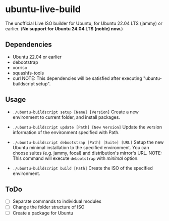 # ubuntu-live-build
The unofficial Live ISO builder for Ubuntu, for Ubuntu 22.04 LTS (jammy) or earlier. (**No support for Ubuntu 24.04 LTS (noble) now.**)

## Dependencies
- Ubuntu 22.04 or earlier
- debootstrap
- xorriso
- squashfs-tools
- curl
NOTE: This dependencies will be satisfied after executing "ubuntu-buildscript setup".

## Usage
- ``./ubuntu-buildscript setup [Name] [Version]``
Create a new environment to current folder, and install packages.

- ``./ubuntu-buildscript update [Path] [New Version]``
Update the version information of the environment specified with Path.

- ``./ubuntu-buildscript debootstrap [Path] [Suite] [URL]``
Setup the new Ubuntu minimal installation to the specified environment. You can choose suites (e.g. jammy, focal) and distribution's mirror's URL.
NOTE: This command will execute ``debootstrap`` with *minimal* option.

- ``./ubuntu-buildscript build [Path]``
Create the ISO of the specified environment.

## ToDo
- [ ] Separate commands to individual modules
- [ ] Change the folder structure of ISO
- [ ] Create a package for Ubuntu
